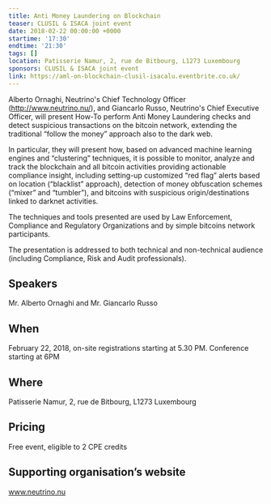 ```yaml
---
title: Anti Money Laundering on Blockchain
teaser: CLUSIL & ISACA joint event
date: 2018-02-22 00:00:00 +0000
startime: '17:30'
endtime: '21:30'
tags: []
location: Patisserie Namur, 2, rue de Bitbourg, L1273 Luxembourg
sponsors: CLUSIL & ISACA joint event
link: https://aml-on-blockchain-clusil-isacalu.eventbrite.co.uk/
---
```

Alberto Ornaghi, Neutrino's Chief Technology Officer (http://www.neutrino.nu/), and Giancarlo Russo, Neutrino's Chief Executive Officer, will present How-To perform Anti Money Laundering checks and detect suspicious transactions on the bitcoin network, extending the traditional “follow the money” approach also to the dark web.

In particular, they will present how, based on advanced machine learning engines and “clustering” techniques, it is possible to monitor, analyze and track the blockchain and all bitcoin activities providing actionable compliance insight, including setting-up customized “red flag” alerts based on location (“blacklist” approach), detection of money obfuscation schemes (“mixer” and “tumbler”), and bitcoins with suspicious origin/destinations linked to darknet activities.

The techniques and tools presented are used by Law Enforcement, Compliance and Regulatory Organizations and by simple bitcoins network participants.

The presentation is addressed to both technical and non-technical audience (including Compliance, Risk and Audit professionals).

## Speakers

Mr. Alberto Ornaghi and Mr. Giancarlo Russo

## When

February 22, 2018, on-site registrations starting at 5.30 PM. Conference starting at 6PM

## Where

Patisserie Namur, 2, rue de Bitbourg, L1273 Luxembourg

## Pricing

Free event, eligible to 2 CPE credits

## Supporting organisation’s website

www.neutrino.nu
